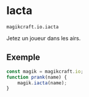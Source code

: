 
# Iacta

`magikcraft.io.iacta`

Jetez un joueur dans les airs.

## Exemple

```javascript
const magik = magikcraft.io;
function prank(name) {
    magik.iacta(name);
}
```